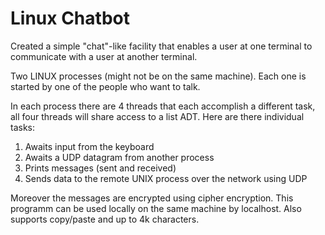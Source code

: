 # Linux Chatbot

Created a simple "chat"-like facility that enables a user at one terminal to communicate with a user at another terminal.

Two LINUX processes (might not be on the same machine). Each one is started by one of the people who want to talk.

In each process there are 4 threads that each accomplish a different task, all four threads will share access to a list ADT.
Here are there individual tasks:
1) Awaits input from the keyboard
2) Awaits a UDP datagram from another process
3) Prints messages (sent and received)
4) Sends data to the remote UNIX process over the network using UDP

Moreover the messages are encrypted using cipher encryption. This programm can be used locally on the same machine by localhost. Also supports copy/paste and up to 4k characters.
